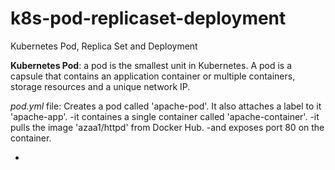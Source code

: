 # k8s-pod-replicaset-deployment
Kubernetes Pod, Replica Set and Deployment

**Kubernetes Pod**: a pod is the smallest unit in Kubernetes. A pod is a capsule that contains an application container or multiple containers, storage resources and a unique network IP.

*pod.yml* file: Creates a pod called 'apache-pod'. It also attaches a label to it 'apache-app'. 
-it containes a single container called 'apache-container'.
-it pulls the image 'azaa1/httpd' from Docker Hub.
-and exposes port 80 on the container. 

*
